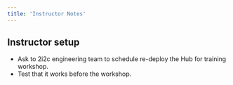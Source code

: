 ```yaml
---
title: 'Instructor Notes'
---
```


## Instructor setup

- Ask to 2i2c engineering team to schedule re-deploy the Hub for training workshop.
- Test that it works before the workshop.

